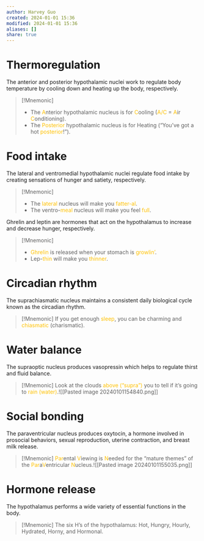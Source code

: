 ```yaml
---
author: Harvey Guo
created: 2024-01-01 15:36
modified: 2024-01-01 15:36
aliases: []
share: true
---
```

# Thermoregulation
The anterior and posterior hypothalamic nuclei work to regulate body temperature by cooling down and heating up the body, respectively.
>[!Mnemonic] 
>- The <font color="#ffc000">A</font>nterior hypothalamic nucleus is for <font color="#ffc000">C</font>ooling (<font color="#ffc000">A/C</font> = <font color="#ffc000">A</font>ir <font color="#ffc000">C</font>onditioning).
>- The <font color="#ffc000">Posterior</font> hypothalamic nucleus is for Heating (“You’ve got a hot <font color="#ffc000">posterior</font>!”).

# Food intake
The lateral and ventromedial hypothalamic nuclei regulate food intake by creating sensations of hunger and satiety, respectively.
>[!Mnemonic] 
>- The <font color="#ffc000">lateral</font> nucleus will make you <font color="#ffc000">fatter-al</font>. 
>- The ventro-<font color="#ffc000">meal</font> nucleus will make you feel <font color="#ffc000">full</font>.

Ghrelin and leptin are hormones that act on the hypothalamus to increase and decrease hunger, respectively.
>[!Mnemonic] 
>- <font color="#ffc000">Ghrelin</font> is released when your stomach is <font color="#ffc000">growlin’</font>. 
>- Lep-<font color="#ffc000">thin</font> will make you <font color="#ffc000">thinner</font>.

# Circadian rhythm
The suprachiasmatic nucleus maintains a consistent daily biological cycle known as the circadian rhythm.
>[!Mnemonic] 
>If you get enough <font color="#ffc000">sleep</font>, you can be charming and <font color="#ffc000">chiasmatic</font> (charismatic).

# Water balance
The supraoptic nucleus produces vasopressin which helps to regulate thirst and fluid balance.
>[!Mnemonic] 
>Look at the clouds <font color="#ffc000">above (“supra”)</font> you to tell if it’s going to <font color="#ffc000">rain (water)</font>.![[Pasted image 20240101154840.png]]

# Social bonding
The paraventricular nucleus produces oxytocin, a hormone involved in prosocial behaviors, sexual reproduction, uterine contraction, and breast milk release.
>[!Mnemonic] 
><font color="#ffc000">Par</font>ental <font color="#ffc000">V</font>iewing is <font color="#ffc000">N</font>eeded for the “mature themes” of the <font color="#ffc000">Par</font>a<font color="#ffc000">V</font>entricular <font color="#ffc000">N</font>ucleus.![[Pasted image 20240101155035.png]]

# Hormone release
The hypothalamus performs a wide variety of essential functions in the body.
>[!Mnemonic] 
>The six H’s of the hypothalamus: Hot, Hungry, Hourly, Hydrated, Horny, and Hormonal.